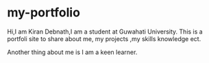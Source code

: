 # my-portfolio

Hi,I am Kiran Debnath,I am a student at Guwahati University.
This is a portfoli site to share about me, my projects ,my skills knowledge ect.

Another thing about me is I am a keen learner.